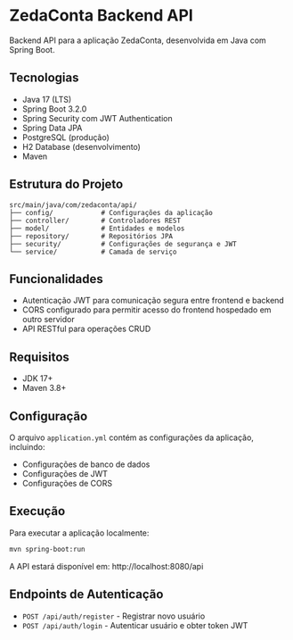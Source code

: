 # ZedaConta Backend API

Backend API para a aplicação ZedaConta, desenvolvida em Java com Spring Boot.

## Tecnologias

- Java 17 (LTS)
- Spring Boot 3.2.0
- Spring Security com JWT Authentication
- Spring Data JPA
- PostgreSQL (produção)
- H2 Database (desenvolvimento)
- Maven

## Estrutura do Projeto

```
src/main/java/com/zedaconta/api/
├── config/            # Configurações da aplicação
├── controller/        # Controladores REST
├── model/             # Entidades e modelos
├── repository/        # Repositórios JPA
├── security/          # Configurações de segurança e JWT
└── service/           # Camada de serviço
```

## Funcionalidades

- Autenticação JWT para comunicação segura entre frontend e backend
- CORS configurado para permitir acesso do frontend hospedado em outro servidor
- API RESTful para operações CRUD

## Requisitos

- JDK 17+
- Maven 3.8+

## Configuração

O arquivo `application.yml` contém as configurações da aplicação, incluindo:
- Configurações de banco de dados
- Configurações de JWT
- Configurações de CORS

## Execução

Para executar a aplicação localmente:

```bash
mvn spring-boot:run
```

A API estará disponível em: http://localhost:8080/api

## Endpoints de Autenticação

- `POST /api/auth/register` - Registrar novo usuário
- `POST /api/auth/login` - Autenticar usuário e obter token JWT
